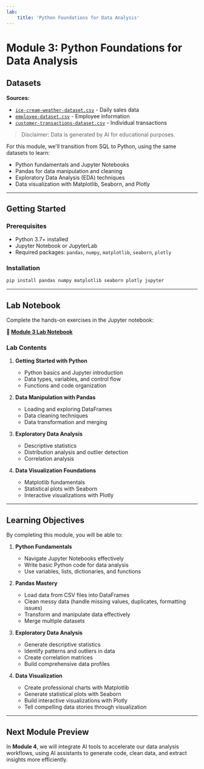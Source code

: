 ```yaml
---
lab:
    title: 'Python Foundations for Data Analysis'
---
```

# Module 3: Python Foundations for Data Analysis

## Datasets

**Sources:** 
- [`ice-cream-weather-dataset.csv`](../data/ice-cream-weather-dataset.csv) - Daily sales data
- [`employee-dataset.csv`](../data/employee-dataset.csv) - Employee information  
- [`customer-transactions-dataset.csv`](../data/customer-transactions-dataset.csv) - Individual transactions

> Disclaimer: Data is generated by AI for educational purposes.

For this module, we'll transition from SQL to Python, using the same datasets to learn:
- Python fundamentals and Jupyter Notebooks
- Pandas for data manipulation and cleaning
- Exploratory Data Analysis (EDA) techniques
- Data visualization with Matplotlib, Seaborn, and Plotly

---

## Getting Started

### Prerequisites
- Python 3.7+ installed
- Jupyter Notebook or JupyterLab
- Required packages: `pandas`, `numpy`, `matplotlib`, `seaborn`, `plotly`

### Installation
```bash
pip install pandas numpy matplotlib seaborn plotly jupyter
```

---

## Lab Notebook

Complete the hands-on exercises in the Jupyter notebook:

**📓 [Module 3 Lab Notebook](../notebooks/module-3-python-foundations.ipynb)**

### Lab Contents

1. **Getting Started with Python**
   - Python basics and Jupyter introduction
   - Data types, variables, and control flow
   - Functions and code organization

2. **Data Manipulation with Pandas**
   - Loading and exploring DataFrames
   - Data cleaning techniques
   - Data transformation and merging

3. **Exploratory Data Analysis** 
   - Descriptive statistics
   - Distribution analysis and outlier detection
   - Correlation analysis

4. **Data Visualization Foundations**
   - Matplotlib fundamentals
   - Statistical plots with Seaborn
   - Interactive visualizations with Plotly

---

## Learning Objectives

By completing this module, you will be able to:

1. **Python Fundamentals**
   - Navigate Jupyter Notebooks effectively
   - Write basic Python code for data analysis
   - Use variables, lists, dictionaries, and functions

2. **Pandas Mastery**
   - Load data from CSV files into DataFrames
   - Clean messy data (handle missing values, duplicates, formatting issues)
   - Transform and manipulate data effectively
   - Merge multiple datasets

3. **Exploratory Data Analysis**
   - Generate descriptive statistics
   - Identify patterns and outliers in data
   - Create correlation matrices
   - Build comprehensive data profiles

4. **Data Visualization**
   - Create professional charts with Matplotlib
   - Generate statistical plots with Seaborn
   - Build interactive visualizations with Plotly
   - Tell compelling data stories through visualization

---

## Next Module Preview

In **Module 4**, we will integrate AI tools to accelerate our data analysis workflows, using AI assistants to generate code, clean data, and extract insights more efficiently.
